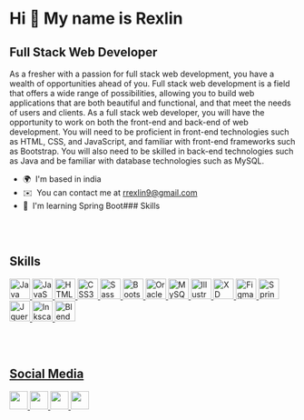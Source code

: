 Hi 👋 My name is Rexlin
=======================

Full Stack Web Developer
------------------------

As a fresher with a passion for full stack web development, you have a wealth of opportunities ahead of you. Full stack web development is a field that offers a wide range of possibilities, allowing you to build web applications that are both beautiful and functional, and that meet the needs of users and clients. As a full stack web developer, you will have the opportunity to work on both the front-end and back-end of web development. You will need to be proficient in front-end technologies such as HTML, CSS, and JavaScript, and familiar with front-end frameworks such as Bootstrap. You will also need to be skilled in back-end technologies such as Java and be familiar with database technologies such as MySQL.

*   🌍  I'm based in india
*   ✉️  You can contact me at [rrexlin9@gmail.com](mailto:rrexlin9@gmail.com)
*   🧠  I'm learning Spring Boot### Skills 

  <br />
  <br />
  <h2>Skills</h2>
<p align="left">
<a href="https://www.oracle.com/java/" target="_blank" rel="noreferrer"><img src="https://img.icons8.com/color/256/java-coffee-cup-logo.png" width="36" height="36" alt="Java">
<a href="https://developer.mozilla.org/en-US/docs/Web/JavaScript" target="_blank" rel="noreferrer"><img src="https://img.icons8.com/fluency/256/javascript.png" width="36" height="36" alt="JavaScript" />
<a href="https://developer.mozilla.org/en-US/docs/Glossary/HTML5" target="_blank" rel="noreferrer"><img src="https://img.icons8.com/external-tal-revivo-color-tal-revivo/256/external-html-5-is-a-software-solution-stack-that-defines-the-properties-and-behaviors-of-web-page-logo-color-tal-revivo.png" width="36" height="36" alt="HTML5" />
<a href="https://www.w3.org/TR/CSS/#css" target="_blank" rel="noreferrer"><img src="https://img.icons8.com/fluency/256/css3.png" width="36" height="36" alt="CSS3" />
<a href="https://sass-lang.com/" target="_blank" rel="noreferrer"><img src="https://img.icons8.com/color/256/sass.png" width="36" height="36" alt="Sass" />
<a href="https://getbootstrap.com/" target="_blank" rel="noreferrer"><img src="https://img.icons8.com/color/256/bootstrap.png" width="36" height="36" alt="Bootstrap" />
<a href="https://www.oracle.com/uk/index.html" target="_blank" rel="noreferrer"><img src="https://img.icons8.com/color/256/oracle-logo.png" width="36" height="36" alt="Oracle" />
<a href="https://www.mysql.com/" target="_blank" rel="noreferrer"><img src="https://img.icons8.com/fluency/256/mysql-logo.png" width="36" height="36" alt="MySQL" />
<a href="adobe.com/uk/products/illustrator.html" target="_blank" rel="noreferrer"><img src="https://img.icons8.com/color/256/adobe-illustrator.png" width="36" height="36" alt="Illustrator" />
<a href="https://www.adobe.com/uk/products/xd.html" target="_blank" rel="noreferrer"><img src="https://img.icons8.com/color/256/adobe-xd.png" width="36" height="36" alt="XD" />
<a href="https://www.figma.com/" target="_blank" rel="noreferrer"><img src="https://img.icons8.com/color/256/figma.png" width="36" height="36" alt="Figma" />
<a href="https://spring.io/" target="_blank" rel="noreferrer"><img src="https://img.icons8.com/color/256/spring-logo.png" width="36" height="36" alt="Spring Boot" />
<a href="https://jquery.com/" target="_blank" rel="noreferrer"><img src="https://img.icons8.com/external-tal-revivo-color-tal-revivo/256/external-jquery-is-a-javascript-library-designed-to-simplify-html-logo-color-tal-revivo.png" width="36" height="36" alt="Jquery" />
<a href="#" target="_blank" rel="noreferrer"><img src="https://img.icons8.com/color/256/inkscape.png" width="36" height="36" alt="Inkscape" />
<a href="#" target="_blank" rel="noreferrer"><img src="https://img.icons8.com/bubbles/256/blender-3d.png" width="36" height="36" alt="Blender" />
</p>
  
  <br />
  <br />
  <h2>Social Media</h2>
  
<p align="left">
                          
<a href="https://www.github.com/Rexlin2000" target="_blank" rel="noreferrer"><img src="https://img.icons8.com/color/256/github.png" width="32" height="32" />
<a href="http://www.instagram.com/truerexlin" target="_blank" rel="noreferrer"><img src="https://img.icons8.com/fluency/256/instagram-new.png" width="32" height="32" />
<a href="https://www.linkedin.com/in/rexlin-r-0aa006191/" target="_blank" rel="noreferrer"><img src="https://img.icons8.com/color/256/linkedin.png" width="32" height="32" />
<a href="https://www.stackoverflow.com/users/21047629/rex" target="_blank" rel="noreferrer"><img src="https://cdn-icons-png.flaticon.com/512/2626/2626299.png" width="32" height="32" /></a>

  <br />

